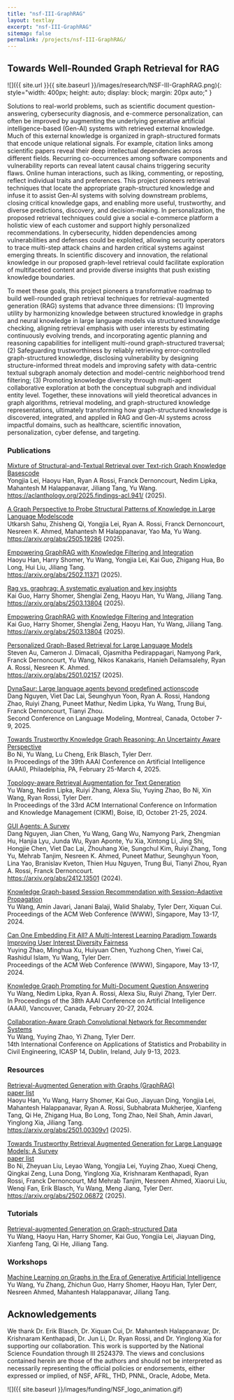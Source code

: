 ```yaml
---
title: "nsf-III-GraphRAG"
layout: textlay
excerpt: "nsf-III-GraphRAG"
sitemap: false
permalink: /projects/nsf-III-GraphRAG/
---
```



## Towards Well-Rounded Graph Retrieval for RAG
![]({{ site.url }}{{ site.baseurl }}/images/research/NSF-III-GraphRAG.png){: style="width: 400px; height: auto; display: block; margin: 20px auto;" }

Solutions to real-world problems, such as scientific document question-answering, cybersecurity diagnosis, and e-commerce personalization, can often be improved by augmenting the underlying generative artificial intelligence-based (Gen-AI) systems with retrieved external knowledge. Much of this external knowledge is organized in graph-structured formats that encode unique relational signals. For example, citation links among scientific papers reveal their deep intellectual dependencies across different fields. Recurring co-occurrences among software components and vulnerability reports can reveal latent causal chains triggering security flaws. Online human interactions, such as liking, commenting, or reposting, reflect individual traits and preferences. This project pioneers retrieval techniques that locate the appropriate graph-structured knowledge and infuse it to assist Gen-AI systems with solving downstream problems, closing critical knowledge gaps, and enabling more useful, trustworthy, and diverse predictions, discovery, and decision-making. In personalization, the proposed retrieval techniques could give a social e-commerce platform a holistic view of each customer and support highly personalized recommendations. In cybersecurity, hidden dependencies among vulnerabilities and defenses could be exploited, allowing security operators to trace multi-step attack chains and harden critical systems against emerging threats. In scientific discovery and innovation, the relational knowledge in our proposed graph-level retrieval could facilitate exploration of multifaceted content and provide diverse insights that push existing knowledge boundaries.

To meet these goals, this project pioneers a transformative roadmap to build well-rounded graph retrieval techniques for retrieval-augmented generation (RAG) systems that advance three dimensions: (1) Improving utility by harmonizing knowledge between structured knowledge in graphs and neural knowledge in large language models via structured knowledge checking, aligning retrieval emphasis with user interests by estimating continuously evolving trends, and incorporating agentic planning and reasoning capabilities for intelligent multi-round graph-structured traversal; (2) Safeguarding trustworthiness by reliably retrieving error-controlled graph-structured knowledge, disclosing vulnerability by designing structure-informed threat models and improving safety with data-centric textual subgraph anomaly detection and model-centric neighborhood trend filtering; (3) Promoting knowledge diversity through multi-agent collaborative exploration at both the conceptual subgraph and individual entity level. Together, these innovations will yield theoretical advances in graph algorithms, retrieval modeling, and graph-structured knowledge representations, ultimately transforming how graph-structured knowledge is discovered, integrated, and applied in RAG and Gen-AI systems across impactful domains, such as healthcare, scientific innovation, personalization, cyber defense, and targeting.

### Publications
[Mixture of Structural-and-Textual Retrieval over Text-rich Graph Knowledge Bases](https://aclanthology.org/2025.findings-acl.941/)[code](https://github.com/Yoega/MoR) \
Yongjia Lei, Haoyu Han, Ryan A Rossi, Franck Dernoncourt, Nedim Lipka, Mahantesh M Halappanavar, Jiliang Tang, Yu Wang. \
https://aclanthology.org/2025.findings-acl.941/ (2025).

[A Graph Perspective to Probe Structural Patterns of Knowledge in Large Language Models](https://arxiv.org/abs/2505.19286)[code](https://github.com/utkarshxsahu/kgc) \
Utkarsh Sahu, Zhisheng Qi, Yongjia Lei, Ryan A. Rossi, Franck Dernoncourt, Nesreen K. Ahmed, Mahantesh M Halappanavar, Yao Ma, Yu Wang. \
https://arxiv.org/abs/2505.19286 (2025).

[Empowering GraphRAG with Knowledge Filtering and Integration](https://arxiv.org/abs/2503.13804) \
Haoyu Han, Harry Shomer, Yu Wang, Yongjia Lei, Kai Guo, Zhigang Hua, Bo Long, Hui Liu, Jiliang Tang. \
https://arxiv.org/abs/2502.11371 (2025).

[Rag vs. graphrag: A systematic evaluation and key insights](https://arxiv.org/abs/2502.11371) \
Kai Guo, Harry Shomer, Shenglai Zeng, Haoyu Han, Yu Wang, Jiliang Tang. \
https://arxiv.org/abs/2503.13804 (2025).

[Empowering GraphRAG with Knowledge Filtering and Integration](https://arxiv.org/abs/2503.13804) \
Kai Guo, Harry Shomer, Shenglai Zeng, Haoyu Han, Yu Wang, Jiliang Tang. \
https://arxiv.org/abs/2503.13804 (2025).

[Personalized Graph-Based Retrieval for Large Language Models](https://arxiv.org/abs/2501.02157) \
Steven Au, Cameron J. Dimacali, Ojasmitha Pedirappagari, Namyong Park, Franck Dernoncourt, Yu Wang, Nikos Kanakaris, Hanieh Deilamsalehy, Ryan A. Rossi, Nesreen K. Ahmed. \
https://arxiv.org/abs/2501.02157 (2025).

[DynaSaur: Large language agents beyond predefined actions](https://arxiv.org/abs/2411.01747)[code](https://github.com/adobe-research/dynasaur) \
Dang Nguyen, Viet Dac Lai, Seunghyun Yoon, Ryan A. Rossi, Handong Zhao, Ruiyi Zhang, Puneet Mathur, Nedim Lipka, Yu Wang, Trung Bui, Franck Dernoncourt, Tianyi Zhou. \
Second Conference on Language Modeling, Montreal, Canada, October 7-9, 2025.

[Towards Trustworthy Knowledge Graph Reasoning: An Uncertainty Aware Perspective](https://arxiv.org/abs/2410.08985) \
Bo Ni, Yu Wang, Lu Cheng, Erik Blasch, Tyler Derr. \
In Proceedings of the 39th AAAI Conference on Artificial Intelligence (AAAI), Philadelphia, PA, February 25-March 4, 2025.

[Topology-aware Retrieval Augmentation for Text Generation](https://dl.acm.org/doi/abs/10.1145/3627673.3679746)\
Yu Wang, Nedim Lipka, Ruiyi Zhang, Alexa Siu, Yuying Zhao, Bo Ni, Xin Wang, Ryan Rossi, Tyler Derr. \
In Proceedings of the 33rd ACM International Conference on Information and Knowledge Management (CIKM), Boise, ID, October 21-25, 2024.

[GUI Agents: A Survey](https://arxiv.org/abs/2412.13501) \
Dang Nguyen, Jian Chen, Yu Wang, Gang Wu, Namyong Park, Zhengmian Hu, Hanjia Lyu, Junda Wu, Ryan Aponte, Yu Xia, Xintong Li, Jing Shi, Hongjie Chen, Viet Dac Lai, Zhouhang Xie, Sungchul Kim, Ruiyi Zhang, Tong Yu, Mehrab Tanjim, Nesreen K. Ahmed, Puneet Mathur, Seunghyun Yoon, Lina Yao, Branislav Kveton, Thien Huu Nguyen, Trung Bui, Tianyi Zhou, Ryan A. Rossi, Franck Dernoncourt. \
https://arxiv.org/abs/2412.13501 (2024).

[Knowledge Graph-based Session Recommendation with Session-Adaptive Propagation](https://dl.acm.org/doi/abs/10.1145/3589335.3648324)\
Yu Wang, Amin Javari, Janani Balaji, Walid Shalaby, Tyler Derr, Xiquan Cui. \
Proceedings of the ACM Web Conference (WWW), Singapore, May 13-17, 2024.

[Can One Embedding Fit All? A Multi-Interest Learning Paradigm Towards Improving User Interest Diversity Fairness](https://dl.acm.org/doi/abs/10.1145/3589334.3645662)\
Yuying Zhao, Minghua Xu, Huiyuan Chen, Yuzhong Chen, Yiwei Cai, Rashidul Islam, Yu Wang, Tyler Derr. \
Proceedings of the ACM Web Conference (WWW), Singapore, May 13-17, 2024.

[Knowledge Graph Prompting for Multi-Document Question Answering](https://ojs.aaai.org/index.php/AAAI/article/view/29889)\
Yu Wang, Nedim Lipka, Ryan A. Rossi, Alexa Siu, Ruiyi Zhang, Tyler Derr. \
In Proceedings of the 38th AAAI Conference on Artificial Intelligence (AAAI), Vancouver, Canada, February 20-27, 2024.

[Collaboration-Aware Graph Convolutional Network for Recommender Systems](https://arxiv.org/abs/2207.06221)\
Yu Wang, Yuying Zhao, Yi Zhang, Tyler Derr.\
14th International Conference on Applications of Statistics and Probability in Civil Engineering, ICASP 14, Dublin, Ireland, July 9-13, 2023.


### Resources
[Retrieval-Augmented Generation with Graphs (GraphRAG)](https://arxiv.org/abs/2501.00309v1)\
[paper list](https://github.com/Graph-RAG/GraphRAG/)\
Haoyu Han, Yu Wang, Harry Shomer, Kai Guo, Jiayuan Ding, Yongjia Lei, Mahantesh Halappanavar, Ryan A. Rossi, Subhabrata Mukherjee, Xianfeng Tang, Qi He, Zhigang Hua, Bo Long, Tong Zhao, Neil Shah, Amin Javari, Yinglong Xia, Jiliang Tang. \
https://arxiv.org/abs/2501.00309v1 (2025).

[Towards Trustworthy Retrieval Augmented Generation for Large Language Models: A Survey](https://arxiv.org/abs/2502.06872)\
[paper list](https://github.com/Arstanley/Awesome-Trustworthy-RAG)\
Bo Ni, Zheyuan Liu, Leyao Wang, Yongjia Lei, Yuying Zhao, Xueqi Cheng, Qingkai Zeng, Luna Dong, Yinglong Xia, Krishnaram Kenthapadi, Ryan Rossi, Franck Dernoncourt, Md Mehrab Tanjim, Nesreen Ahmed, Xiaorui Liu, Wenqi Fan, Erik Blasch, Yu Wang, Meng Jiang, Tyler Derr. \
https://arxiv.org/abs/2502.06872 (2025).

### Tutorials
[Retrieval-augmented Generation on Graph-structured Data](https://kindlab-fly.github.io/tutorials/sdm25/)\
Yu Wang, Haoyu Han, Harry Shomer, Kai Guo, Yongjia Lei, Jiayuan Ding, Xianfeng Tang, Qi He, Jiliang Tang.

### Workshops
[Machine Learning on Graphs in the Era of Generative Artificial Intelligence](https://mlgraphworkshop.github.io/)\
Yu Wang, Yu Zhang, Zhichun Guo, Harry Shomer, Haoyu Han, Tyler Derr, Nesreen Ahmed, Mahantesh Halappanavar, Jiliang Tang.

## Acknowledgements
We thank Dr. Erik Blasch, Dr. Xiquan Cui, Dr. Mahantesh Halappanavar, Dr. Krishnaram Kenthapadi, Dr. Jun Li, Dr. Ryan Rossi, and Dr. Yinglong Xia for supporting our collaboration. This work is supported by the National Science Foundation through III 2524379. The views and conclusions contained herein are those of the authors and should not be interpreted as necessarily representing the official policies or endorsements, either expressed or implied, of NSF, AFRL, THD, PNNL, Oracle, Adobe, Meta.

![]({{ site.baseurl }}/images/funding/NSF_logo_animation.gif)

